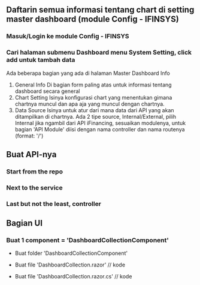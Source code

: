 ## Daftarin semua informasi tentang chart di setting **master dashboard** (module Config - IFINSYS)

### Masuk/Login ke module Config - IFINSYS
### Cari halaman submenu Dashboard menu System Setting, click add untuk tambah data
Ada beberapa bagian yang ada di halaman Master Dashboard Info
1. General Info
Di bagian form paling atas untuk informasi tentang dashboard secara general
2. Chart Setting
Isinya konfigurasi chart yang menentukan gimana chartnya muncul dan apa aja yang muncul dengan chartnya.
3. Data Source
Isinya untuk atur dari mana data dari API yang akan ditampilkan di chartnya. Ada 2 tipe source, Internal/External, pilih Internal jika ngambil dari API iFinancing, sesuaikan modulenya, untuk bagian 'API Module' diisi dengan nama controller dan nama routenya (format: '<ControllerName>/<RouteName>')

## Buat API-nya
### Start from the repo
### Next to the service
### Last but not the least, controller

## Bagian UI
### Buat 1 component = 'DashboardCollectionComponent'
- Buat folder 'DashboardCollectionComponent'
- Buat file 'DashboardCollection.razor'
// kode

- Buat file 'DashboardCollection.razor.cs'
// kode